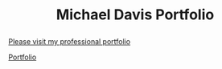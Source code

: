 # <p align="center">Michael Davis Portfolio</p>

[Please visit my professional portfolio](https://davis1776.github.io/MichaelDavisPortfolio/)

[Portfolio](images\home\PortfolioScreenShot.png)